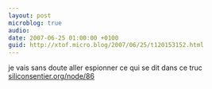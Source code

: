 ```yaml
---
layout: post
microblog: true
audio: 
date: 2007-06-25 01:00:00 +0100
guid: http://xtof.micro.blog/2007/06/25/t120153152.html
---
```

je vais sans doute aller espionner ce qui se dit dans ce truc [siliconsentier.org/node/86](http://siliconsentier.org/node/86)
